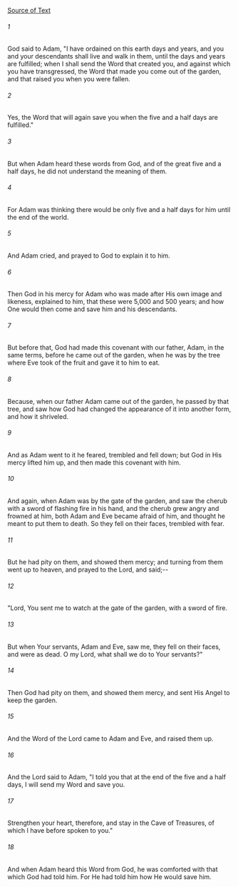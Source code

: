[Source of Text](https://github.com/scrollmapper/bible_databases_deuterocanonical)

###### 1
God said to Adam, "I have ordained on this earth days and years, and
you and your descendants shall live and walk in them, until the days
and years are fulfilled; when I shall send the Word that created you,
and against which you have transgressed, the Word that made you come
out of the garden, and that raised you when you were fallen.

###### 2
Yes, the Word that will again save you when the five and a half days
are fulfilled."

###### 3
But when Adam heard these words from God, and of the great five and a
half days, he did not understand the meaning of them.

###### 4
For Adam was thinking there would be only five and a half days for
him until the end of the world.

###### 5
And Adam cried, and prayed to God to explain it to him.

###### 6
Then God in his mercy for Adam who was made after His own image and
likeness, explained to him, that these were 5,000 and 500 years; and
how One would then come and save him and his descendants.

###### 7
But before that, God had made this covenant with our father, Adam, in
the same terms, before he came out of the garden, when he was by the
tree where Eve took of the fruit and gave it to him to eat.

###### 8
Because, when our father Adam came out of the garden, he passed by
that tree, and saw how God had changed the appearance of it into
another form, and how it shriveled.

###### 9
And as Adam went to it he feared, trembled and fell down; but God in
His mercy lifted him up, and then made this covenant with him.

###### 10
And again, when Adam was by the gate of the garden, and saw the
cherub with a sword of flashing fire in his hand, and the cherub grew
angry and frowned at him, both Adam and Eve became afraid of him, and
thought he meant to put them to death.  So they fell on their faces,
trembled with fear.

###### 11
But he had pity on them, and showed them mercy; and turning from
them went up to heaven, and prayed to the Lord, and said;--

###### 12
"Lord, You sent me to watch at the gate of the garden, with a sword
of fire.

###### 13
But when Your servants, Adam and Eve, saw me, they fell on their
faces, and were as dead.  O my Lord, what shall we do to Your servants?"

###### 14
Then God had pity on them, and showed them mercy, and sent His Angel
to keep the garden.

###### 15
And the Word of the Lord came to Adam and Eve, and raised them up.

###### 16
And the Lord said to Adam, "I told you that at the end of the five
and a half days, I will send my Word and save you.

###### 17
Strengthen your heart, therefore, and stay in the Cave of Treasures,
of which I have before spoken to you."

###### 18
And when Adam heard this Word from God, he was comforted with that
which God had told him.  For He had told him how He would save him.